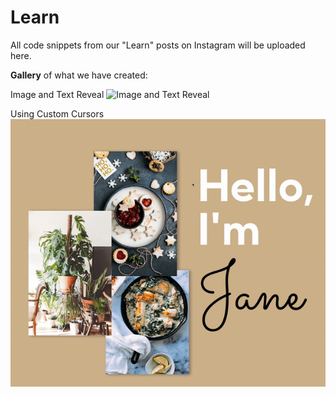 # Learn
All code snippets from our "Learn" posts on Instagram will be uploaded here.



**Gallery** of what we have created:

Image and Text Reveal
![Image and Text Reveal](/Image%20and%20Text%20Reveal/image-reveal-demo.gif)

Using Custom Cursors&nbsp;
![Custom Cursors](/Custom%20Cursors/custom-cursor.gif)
